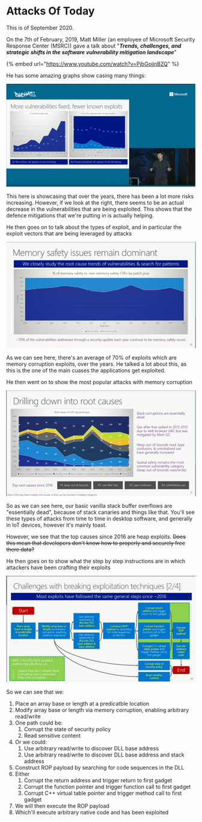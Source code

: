# Attacks Of Today

This is of September 2020.

On the 7th of February, 2019, Matt Miller \(an employee of Microsoft Security Response Center \(MSRC\)\) gave a talk about "_**Trends, challenges, and strategic shifts in the software vulnerability mitigation landscape**_"

{% embed url="https://www.youtube.com/watch?v=PjbGojjnBZQ" %}

He has some amazing graphs show casing many things:

![vulnerabilities fixed vs known exploits](../../../.gitbook/assets/vuln_vs_exploits.png)

This here is showcasing that over the years, there has been a lot more  risks increasing. However, if we look at the right, there seems to be an actual decrease in the vulnerabilities that are being exploited. This shows that the defence mitigations that we're putting in is actually helping.

He then goes on to talk about the types of exploit, and in particular the exploit vectors that are being leveraged by attacks

![Memory safety issues remain dominant](../../../.gitbook/assets/mem_issues_dominant.png)

As we can see here, there's an average of 70% of exploits which are memory corruption exploits, over the years. He talked a lot about this, as this is the one of the main cuases the applications get exploited.

He then went on to show the most popular attacks with memory corruption

![Root causes of memory attacks](../../../.gitbook/assets/root_cuase_mem_attacks.png)

So as we can see here, our basic vanilla stack buffer overflows are "essentially dead", because of stack canaries and things like that. You'll see these types of attacks from time to time in desktop software, and generally in IoT devices, however it's mainly toast.

However, we see that the top causes since 2016 are heap exploits. ~~Does this mean that developers don't know how to properly and securely free there data?~~

He then goes on to show what the step by step instructions are in which attackers have been crafting their exploits

![Step by step instructions for exploitation](../../../.gitbook/assets/step-by-step-exploit.png)

So we can see that we:

1. Place an array base or length at a predicatble location
2. Modify array base or length via memory corruption, enabling arbitrary read/write
3. One path could be:
   1. Corrupt the state of security policy
   2. Read sensitive content
4. Or we could:
   1. Use arbitrary read/write to discover DLL base address
   2. Use arbitrary read/write to discover DLL base address and stack address
5. Construct ROP payload by searching for code sequences in the DLL
6. Either
   1. Corrupt the return address and trigger return to first gadget
   2. Corrupt the function pointer and trigger function call to first gadget
   3. Corrupt C++ virtual table pointer and trigger method call to first gadget
7. We will then execute the ROP payload
8. Which'll execute arbitrary native code and has been exploited

